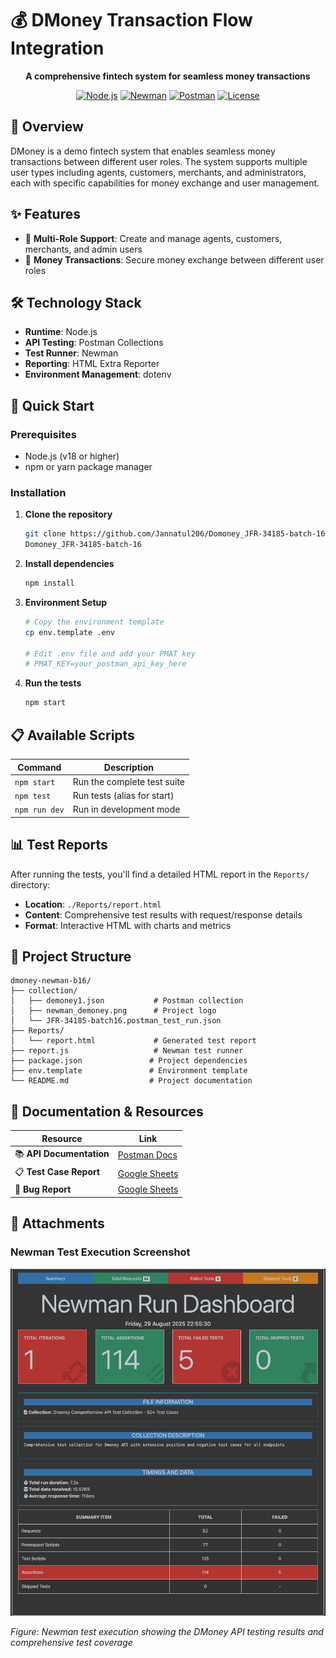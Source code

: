 # 💰 DMoney Transaction Flow Integration

<div align="center">


**A comprehensive fintech system for seamless money transactions**

[![Node.js](https://img.shields.io/badge/Node.js-18.x-green.svg)](https://nodejs.org/)
[![Newman](https://img.shields.io/badge/Newman-6.2.1-orange.svg)](https://www.npmjs.com/package/newman)
[![Postman](https://img.shields.io/badge/Postman-API%20Testing-ff6c37.svg)](https://www.postman.com/)
[![License](https://img.shields.io/badge/License-ISC-blue.svg)](LICENSE)

</div>

## 🌟 Overview

DMoney is a demo fintech system that enables seamless money transactions between different user roles. The system supports multiple user types including agents, customers, merchants, and administrators, each with specific capabilities for money exchange and user management.

## ✨ Features

- 👥 **Multi-Role Support**: Create and manage agents, customers, merchants, and admin users
- 💸 **Money Transactions**: Secure money exchange between different user roles


## 🛠️ Technology Stack

- **Runtime**: Node.js
- **API Testing**: Postman Collections
- **Test Runner**: Newman
- **Reporting**: HTML Extra Reporter
- **Environment Management**: dotenv

## 🚀 Quick Start

### Prerequisites

- Node.js (v18 or higher)
- npm or yarn package manager

### Installation

1. **Clone the repository**
   ```bash
   git clone https://github.com/Jannatul206/Domoney_JFR-34185-batch-16.git
   Domoney_JFR-34185-batch-16
   ```

2. **Install dependencies**
   ```bash
   npm install
   ```

3. **Environment Setup**
   ```bash
   # Copy the environment template
   cp env.template .env
   
   # Edit .env file and add your PMAT key
   # PMAT_KEY=your_postman_api_key_here
   ```

4. **Run the tests**
   ```bash
   npm start
   ```

## 📋 Available Scripts

| Command | Description |
|---------|-------------|
| `npm start` | Run the complete test suite |
| `npm test` | Run tests (alias for start) |
| `npm run dev` | Run in development mode |

## 📊 Test Reports

After running the tests, you'll find a detailed HTML report in the `Reports/` directory:
- **Location**: `./Reports/report.html`
- **Content**: Comprehensive test results with request/response details
- **Format**: Interactive HTML with charts and metrics

## 📁 Project Structure

```
dmoney-newman-b16/
├── collection/
│   ├── demoney1.json           # Postman collection
│   ├── newman_demoney.png      # Project logo
│   └── JFR-34185-batch16.postman_test_run.json
├── Reports/
│   └── report.html             # Generated test report
├── report.js                   # Newman test runner
├── package.json               # Project dependencies
├── env.template               # Environment template
└── README.md                  # Project documentation
```

## 🔗 Documentation & Resources

| Resource | Link |
|----------|------|
| 📚 **API Documentation** | [Postman Docs](https://documenter.getpostman.com/view/46796575/2sB3HhrMSK) |
| 📋 **Test Case Report** | [Google Sheets](https://docs.google.com/spreadsheets/d/1YXAmZ2Tm1Q_0T5Vg5fEauw2WuH4gwMwt5pt6WPeo2AQ/edit?usp=sharing) |
| 🐛 **Bug Report** | [Google Sheets](https://docs.google.com/spreadsheets/d/1CXMApPzAtCZXGZOc_4ALjvK4SDZBvMRoUb2r_Zk2U3M/edit?usp=sharing) |

## 📎 Attachments

### Newman Test Execution Screenshot
![Newman Test Execution](./collection/newman_demoney.png)

*Figure: Newman test execution showing the DMoney API testing results and comprehensive test coverage*





